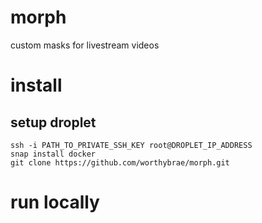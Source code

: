# morph

custom masks for livestream videos

# install

## setup droplet

```
ssh -i PATH_TO_PRIVATE_SSH_KEY root@DROPLET_IP_ADDRESS
snap install docker
git clone https://github.com/worthybrae/morph.git
```

# run locally
